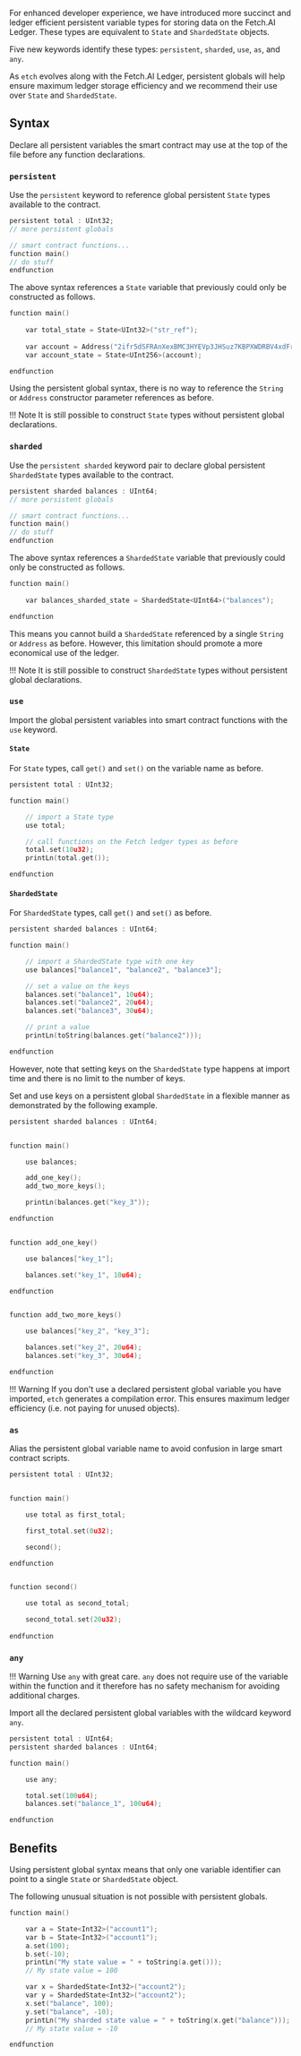 For enhanced developer experience, we have introduced more succinct and ledger efficient persistent variable types for storing data on the Fetch.AI Ledger. These types are equivalent to `State` and `ShardedState` objects.

Five new keywords identify these types: `persistent`, `sharded`, `use`, `as`, and `any`.

As `etch` evolves along with the Fetch.AI Ledger, persistent globals will help ensure maximum ledger storage efficiency and we recommend their use over `State` and `ShardedState`.



## Syntax

Declare all persistent variables the smart contract may use at the top of the file before any function declarations.



### `persistent`

Use the `persistent` keyword to reference global persistent `State` types available to the contract. 

``` c++
persistent total : UInt32;
// more persistent globals

// smart contract functions...
function main()
// do stuff
endfunction
```

The above syntax references a `State` variable that previously could only be constructed as follows.


``` c++
function main()
	
	var total_state = State<UInt32>("str_ref");
    
    var account = Address("2ifr5dSFRAnXexBMC3HYEVp3JHSuz7KBPXWDRBV4xdFrqGy6R9");
    var account_state = State<UInt256>(account);

endfunction
```

Using the persistent global syntax, there is no way to reference the `String` or `Address` constructor parameter references as before.

!!!	Note
	It is still possible to construct `State` types without persistent global declarations.



### `sharded`

Use the `persistent sharded` keyword pair to declare global persistent `ShardedState` types available to the contract.


``` c++
persistent sharded balances : UInt64;
// more persistent globals

// smart contract functions...
function main()
// do stuff
endfunction
```

The above syntax references a `ShardedState` variable that previously could only be constructed as follows.


``` c++
function main()
	
	var balances_sharded_state = ShardedState<UInt64>("balances");

endfunction
```

This means you cannot build a `ShardedState` referenced by a single `String` or `Address` as before. However, this limitation should promote a more economical use of the ledger.

!!! Note
    It is still possible to construct `ShardedState` types without persistent global declarations.


### `use`

Import the global persistent variables into smart contract functions with the `use` keyword. 

#### `State`

For `State` types, call `get()` and `set()` on the variable name as before.

``` c++
persistent total : UInt32;

function main()

    // import a State type
    use total;

    // call functions on the Fetch ledger types as before
    total.set(10u32);
    printLn(total.get());

endfunction
```

#### `ShardedState`

For `ShardedState` types, call `get()` and `set()` as before.

``` c++
persistent sharded balances : UInt64;

function main()

    // import a ShardedState type with one key
    use balances["balance1", "balance2", "balance3"];

    // set a value on the keys
    balances.set("balance1", 10u64);
    balances.set("balance2", 20u64);
    balances.set("balance3", 30u64);

    // print a value
    printLn(toString(balances.get("balance2")));

endfunction
```

However, note that setting keys on the `ShardedState` type happens at import time and there is no limit to the number of keys. 

Set and use keys on a persistent global `ShardedState` in a flexible manner as demonstrated by the following example.

``` c++
persistent sharded balances : UInt64;


function main()

    use balances;

    add_one_key();
    add_two_more_keys();

    printLn(balances.get("key_3"));

endfunction


function add_one_key()

    use balances["key_1"];

    balances.set("key_1", 10u64);

endfunction


function add_two_more_keys()

    use balances["key_2", "key_3"];

    balances.set("key_2", 20u64);
    balances.set("key_3", 30u64);

endfunction
```

!!! Warning
    If you don't use a declared persistent global variable you have imported, `etch` generates a compilation error. This ensures maximum ledger efficiency (i.e. not paying for unused objects).




### `as`

Alias the persistent global variable name to avoid confusion in large smart contract scripts.

``` c++
persistent total : UInt32;


function main()

    use total as first_total;

    first_total.set(0u32);

    second();

endfunction


function second()

    use total as second_total;

    second_total.set(20u32);
    
endfunction
```



### `any`

!!! Warning
    Use `any` with great care. `any` does not require use of the variable within the function and it therefore has no safety mechanism for avoiding additional charges.

Import all the declared persistent global variables with the wildcard keyword `any`.

``` c++
persistent total : UInt64;
persistent sharded balances : UInt64;

function main()

    use any;

    total.set(100u64);
    balances.set("balance_1", 100u64);

endfunction
```


<!--
## Function call limitations
means you can't pass these variables around
-->


## Benefits

Using persistent global syntax means that only one variable identifier can point to a single `State` or `ShardedState` object.

The following unusual situation is not possible with persistent globals.

``` c++
function main()

    var a = State<Int32>("account1");
    var b = State<Int32>("account1");
    a.set(100);
    b.set(-10);
    printLn("My state value = " + toString(a.get()));
    // My state value = 100

    var x = ShardedState<Int32>("account2");
    var y = ShardedState<Int32>("account2");
    x.set("balance", 100);
    y.set("balance", -10);
    printLn("My sharded state value = " + toString(x.get("balance")));
    // My state value = -10

endfunction
```


<br/>
